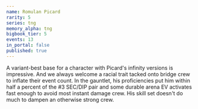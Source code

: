 ```yaml
---
name: Romulan Picard
rarity: 5
series: tng
memory_alpha: tng
bigbook_tier: 5
events: 13
in_portal: false
published: true
---
```


A variant-best base for a character with Picard's infinity versions is impressive. And we always welcome a racial trait tacked onto bridge crew to inflate their event count. In the gauntlet, his proficiencies put him within half a percent of the #3 SEC/DIP pair and some durable arena EV activates fast enough to avoid most instant damage crew. His skill set doesn't do much to dampen an otherwise strong crew.
